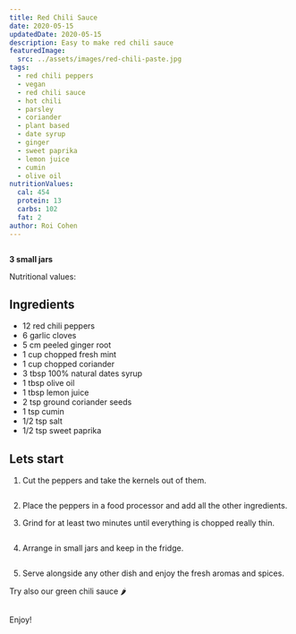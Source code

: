 ```yaml
---
title: Red Chili Sauce
date: 2020-05-15
updatedDate: 2020-05-15
description: Easy to make red chili sauce
featuredImage:
  src: ../assets/images/red-chili-paste.jpg
tags:
  - red chili peppers
  - vegan
  - red chili sauce
  - hot chili
  - parsley
  - coriander
  - plant based
  - date syrup
  - ginger
  - sweet paprika
  - lemon juice
  - cumin
  - olive oil
nutritionValues:
  cal: 454
  protein: 13
  carbs: 102
  fat: 2
author: Roi Cohen
---
```


<Image filename="red-chili-paste"/>

**3 small jars**

Nutritional values:
<NutritionValues fileName="red-chili-sauce"/>

## Ingredients

- 12 red chili peppers
- 6 garlic cloves
- 5 cm peeled ginger root
- 1 cup chopped fresh mint
- 1 cup chopped coriander
- 3 tbsp 100% natural dates syrup
- 1 tbsp olive oil
- 1 tbsp lemon juice
- 2 tsp ground coriander seeds
- 1 tsp cumin
- 1/2 tsp salt
- 1/2 tsp sweet paprika

## Lets start

1. Cut the peppers and take the kernels out of them.

<Image filename="peppers-garlic-parsley-dates-ginger"/>

2. Place the peppers in a food processor and add all the other ingredients.

3. Grind for at least two minutes until everything is chopped really thin.

<Image filename="red-chili-paste-blender"/>

4. Arrange in small jars and keep in the fridge.

<Image filename="red-green-chili-paste-jars"/>

5. Serve alongside any other dish and enjoy the fresh aromas and spices.

Try also our <Link to="/recipes/green-chili-sauce"> green chili sauce 🌶️</Link>

<Image filename="green-red-chili-paste-saucer"/>

Enjoy!
